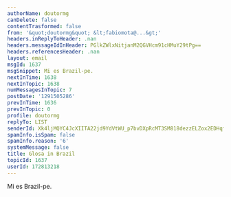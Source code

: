 ```yaml
---
authorName: doutormg
canDelete: false
contentTrasformed: false
from: '&quot;doutormg&quot; &lt;fabiomota@...&gt;'
headers.inReplyToHeader: .nan
headers.messageIdInHeader: PGlkZWlxNitjanM2QGVHcm91cHMuY29tPg==
headers.referencesHeader: .nan
layout: email
msgId: 1637
msgSnippet: Mi es Brazil-pe.
nextInTime: 1638
nextInTopic: 1638
numMessagesInTopic: 7
postDate: '1291505286'
prevInTime: 1636
prevInTopic: 0
profile: doutormg
replyTo: LIST
senderId: Xk4ljMQYC4JcXIITA22jd9YdVtWU_p7bvDXpRcMT3SM818dezzELZox2EDHqfI4pstA__PCU-AaP9-eQ6ZrD0cTvCEne
spamInfo.isSpam: false
spamInfo.reason: '6'
systemMessage: false
title: Glosa in Brazil
topicId: 1637
userId: 172813218
---
```


Mi es Brazil-pe.




